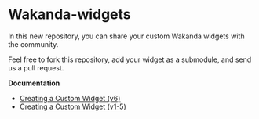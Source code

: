 Wakanda-widgets
===============

In this new repository, you can share your custom Wakanda widgets with the community.

Feel free to fork this repository, add your widget as a submodule, and send us a pull request.

__Documentation__
* [Creating a Custom Widget (v6)](http://doc.wakanda.org/Wakanda0.DevBranch/help/Title/en/page3849.html)
* [Creating a Custom Widget (v1-5)](http://doc.wakanda.org/WakandaStudio0/help/Title/en/page2040.html)
